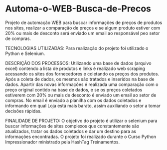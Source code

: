# Automa-o-WEB-Busca-de-Precos

Projeto de automação WEB para buscar informações de preços de produtos nos sites, realizar a comparação de preços e se algum produto estiver com 20% ou mais de desconto será enviado um email ao responsável peo setor de compras.

TECNOLOGIAS UTILIZADAS:
Para realização do projeto foi utilizado o Python e Selenium.

DESCRIÇÃO DOS PROCESSOS:
Utilizando uma base de dados (arquivo excel) contendo a lista de produtos e links é realizado web scraping acessando os sites dos fornecedores e coletando os preços dos produtos.
Após a coleta de dados, os mesmos são tratados e  inseridos na base de dados.
Apartir das novas informações é realizada uma comparação com o preço original contido na base de dados, e se os preços coletados estiverem com 20% ou mais de desconto é enviado um email ao setor de compras.
No email é enviado a planilha com os dados coletados e informando em qual Loja está mais barato, assim auxiliando o setor a tomar decisões rápidas.

FINALIDADE DE PROJETO:
O objetivo do projeto é utilizar o selenium para buscar informações de sites complexos que constantemente são atualizados, tratar os dados coletados e dar um destino para as informações encontradas.
O projeto foi realizado durante o Curso Python Impressionador ministrado pela HashTag Treinamentos.
